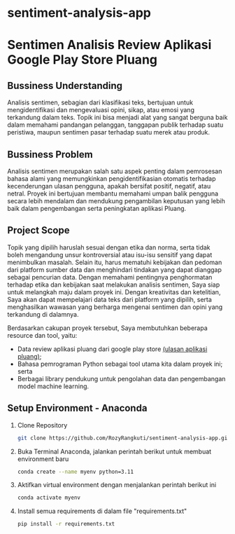 # sentiment-analysis-app

# Sentimen Analisis Review Aplikasi Google Play Store Pluang

## Bussiness Understanding
Analisis sentimen, sebagian dari klasifikasi teks, bertujuan untuk mengidentifikasi dan mengevaluasi opini, sikap, atau emosi yang terkandung dalam teks. Topik ini bisa menjadi alat yang sangat berguna baik dalam memahami pandangan pelanggan, tanggapan publik terhadap suatu peristiwa, maupun sentimen pasar terhadap suatu merek atau produk.

## Bussiness Problem
Analisis sentimen merupakan salah satu aspek penting dalam pemrosesan bahasa alami yang memungkinkan pengidentifikasian otomatis terhadap kecenderungan ulasan pengguna, apakah bersifat positif, negatif, atau netral. Proyek ini bertujuan membantu memahami umpan balik pengguna secara lebih mendalam dan mendukung pengambilan keputusan yang lebih baik dalam pengembangan serta peningkatan aplikasi Pluang.

## Project Scope
Topik yang dipilih haruslah sesuai dengan etika dan norma, serta tidak boleh mengandung unsur kontroversial atau isu-isu sensitif yang dapat menimbulkan masalah. Selain itu, harus mematuhi kebijakan dan pedoman dari platform sumber data dan menghindari tindakan yang dapat dianggap sebagai pencurian data. Dengan memahami pentingnya penghormatan terhadap etika dan kebijakan saat melakukan analisis sentimen, Saya siap untuk melangkah maju dalam proyek ini. Dengan kreativitas dan ketelitian, Saya akan dapat mempelajari data teks dari platform yang dipilih, serta menghasilkan wawasan yang berharga mengenai sentimen dan opini yang terkandung di dalamnya.

Berdasarkan cakupan proyek tersebut, Saya membutuhkan beberapa resource dan tool, yaitu:

- Data review aplikasi pluang dari google play store [(ulasan aplikasi pluang)](ulasan_aplikasi_pluang.csv);
- Bahasa pemrograman Python sebagai tool utama kita dalam proyek ini; serta
- Berbagai library pendukung untuk pengolahan data dan pengembangan model machine learning.

## Setup Environment - Anaconda

1. Clone Repository
   ```bash
   git clone https://github.com/RozyRangkuti/sentiment-analysis-app.git
   ```

2. Buka Terminal Anaconda, jalankan perintah berikut untuk membuat environment baru
   ```bash
   conda create --name myenv python=3.11
   ```
   
3. Aktifkan virtual environment dengan menjalankan perintah berikut ini
   ```bash
   conda activate myenv
   ```
   
4. Install semua requirements di dalam file "requirements.txt"
   ```bash
   pip install -r requirements.txt

